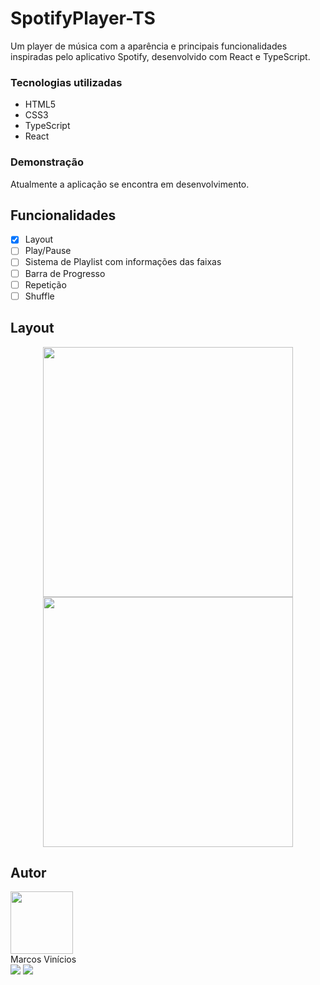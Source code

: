 # SpotifyPlayer-TS

   Um player de música com a aparência e principais funcionalidades inspiradas pelo aplicativo Spotify, desenvolvido com React e TypeScript.

### Tecnologias utilizadas

- HTML5
- CSS3
- TypeScript
- React

### Demonstração

Atualmente a aplicação se encontra em desenvolvimento.

## Funcionalidades

- [X] Layout
- [ ] Play/Pause
- [ ] Sistema de Playlist com informações das faixas
- [ ] Barra de Progresso
- [ ] Repetição
- [ ] Shuffle

## Layout

<p align="center">
  <img src="https://github.com/MarcosWolf/spotify-player/assets/26293082/dc2c2eba-740a-46e7-9f5d-832650d23ab6" width="400px">
  <img src="https://github.com/MarcosWolf/spotify-player/assets/26293082/f937b402-441a-496b-a035-18dda32a1bf6" width="400px">
</p>
 
## Autor

<a href="https://www.marcoswolf.com.br/">
<img style="width:100px" src="https://avatars.githubusercontent.com/u/26293082?v=4" alt=""/>
<br />    
</a>
Marcos Vinícios

<div>
<a href="mailto:contato@marcoswolf.com.br"><img src="https://img.shields.io/badge/Gmail-D14836?style=for-the-badge&logo=gmail&logoColor=white"/></a>
<a href="https://www.linkedin.com/in/marcoswolf/" target="_blank" rel="noopener noreferrer"><img src="https://img.shields.io/badge/LinkedIn-0077B5?style=for-the-badge&logo=linkedin&logoColor=white"/></a>
</div>
